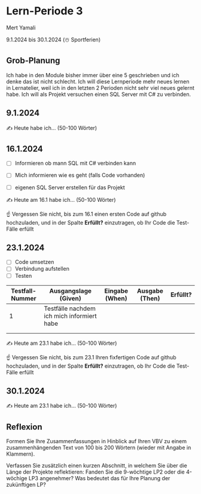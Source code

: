# Lern-Periode 3

Mert Yamali

9.1.2024 bis 30.1.2024 (☃️ Sportferien)

## Grob-Planung

Ich habe in den Module bisher immer über eine 5 geschrieben und ich denke das ist nicht schlecht. Ich will diese Lernperiode mehr neues lernen in Lernatelier, weil ich in den letzten 2 Perioden nicht sehr viel neues gelernt habe. Ich will als Projekt versuchen einen SQL Server mit C# zu verbinden. 

## 9.1.2024

✍️ Heute habe ich... (50-100 Wörter)

## 16.1.2024

- [ ] Informieren ob mann SQL mit C# verbinden kann
- [ ] Mich informieren wie es geht (falls Code vorhanden)
- [ ] eigenen SQL Server erstellen für das Projekt


✍️ Heute am 16.1 habe ich... (50-100 Wörter)

☝️ Vergessen Sie nicht, bis zum 16.1 einen ersten Code auf github hochzuladen, und in der Spalte **Erfüllt?** einzutragen, ob Ihr Code die Test-Fälle erfüllt

## 23.1.2024

- [ ] Code umsetzen
- [ ] Verbindung aufstellen
- [ ] Testen      

| Testfall-Nummer | Ausgangslage (Given)                                         | Eingabe (When)              | Ausgabe (Then) | Erfüllt? |
| --------------- | ------------------------------------------------------------ | --------------------------- | -------------- | -------- |
|  1              |     Testfälle nachdem ich mich informiert habe                                                |                             |                |          |
|                 |                                                              |                             |                |          |
|                 |                                                              |                             |                |          |
 
✍️ Heute am 23.1 habe ich... (50-100 Wörter)

☝️ Vergessen Sie nicht, bis zum 23.1 Ihren fixfertigen Code auf github hochzuladen, und in der Spalte **Erfüllt?** einzutragen, ob Ihr Code die Test-Fälle erfüllt

## 30.1.2024

✍️ Heute am 23.1 habe ich... (50-100 Wörter)

## Reflexion

Formen Sie Ihre Zusammenfassungen in Hinblick auf Ihren VBV zu einem zusammenhängenden Text von 100 bis 200 Wörtern (wieder mit Angabe in Klammern).

Verfassen Sie zusätzlich einen kurzen Abschnitt, in welchem Sie über die Länge der Projekte reflektieren: Fanden Sie die 9-wöchtige LP2 oder die 4-wöchige LP3 angenehmer? Was bedeutet das für Ihre Planung der zukünftigen LP?
